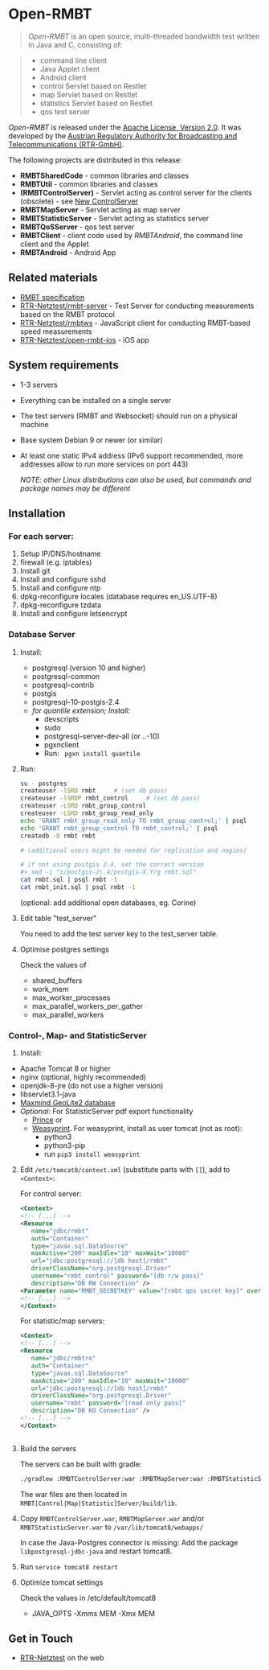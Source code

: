 Open-RMBT
=========

> *Open-RMBT* is an open source, multi-threaded bandwidth test written in Java and
C, consisting of:

> * command line client
> * Java Applet client
> * Android client
> * control Servlet based on Restlet
> * map Servlet based on Restlet
> * statistics Servlet based on Restlet
> * qos test server

*Open-RMBT* is released under the [Apache License, Version 2.0](LICENSE). It was developed
by the [Austrian Regulatory Authority for Broadcasting and Telecommunications (RTR-GmbH)](https://www.rtr.at/).

The following projects are distributed in this release:

- **RMBTSharedCode** - common libraries and classes
- **RMBTUtil** - common libraries and classes
- **(RMBTControlServer)** - Servlet acting as control server for the clients (obsolete) - see [New ControlServer](https://github.com/rtr-nettest/open-rmbt-control)
- **RMBTMapServer** - Servlet acting as map server
- **RMBTStatisticServer** - Servlet acting as statistics server
- **RMBTQoSServer** - qos test server
- **RMBTClient** - client code used by *RMBTAndroid*, the command line client and the Applet
- **RMBTAndroid** - Android App


Related materials
-----------------

* [RMBT specification](https://www.netztest.at/doc/)
* [RTR-Netztest/rmbt-server](https://github.com/rtr-nettest/rmbt-server) - Test Server for conducting measurements based on the RMBT protocol
* [RTR-Netztest/rmbtws](https://github.com/rtr-nettest/rmbtws) - JavaScript client for conducting RMBT-based speed measurements
* [RTR-Netztest/open-rmbt-ios](https://github.com/rtr-nettest/open-rmbt-ios) - iOS app


System requirements
-------------------

* 1-3 servers
* Everything can be installed on a single server
* The test servers (RMBT and Websocket) should run on a physical machine
* Base system Debian 9 or newer (or similar) 
* At least one static IPv4 address (IPv6 support recommended, more addresses allow to run more services on port 443)

  *NOTE: other Linux distributions can also be used, but commands and package names may be different*


Installation 
--------------

### For each server:

1. Setup IP/DNS/hostname
2. firewall (e.g. iptables)
3. Install git
4. Install and configure sshd 
5. Install and configure ntp
6. dpkg-reconfigure locales (database requires en_US.UTF-8)
7. dpkg-reconfigure tzdata
8. Install and configure letsencrypt

### Database Server

1. Install:
    * postgresql (version 10 and higher)
    * postgresql-common
    * postgresql-contrib
    * postgis
    * postgresql-10-postgis-2.4
    * *for quantile extension; Install:*
      * devscripts
      * sudo
      * postgresql-server-dev-all (or ..-10)
      * pgxnclient
      * Run:
        ` pgxn install quantile`

2. Run:

    ```bash
    su - postgres
    createuser -lSRD rmbt     # (set db pass)
    createuser -lSRDP rmbt_control     # (set db pass)
    createuser -LSRD rmbt_group_control
    createuser -LSRD rmbt_group_read_only
    echo 'GRANT rmbt_group_read_only TO rmbt_group_control;' | psql
    echo 'GRANT rmbt_group_control TO rmbt_control;' | psql
    createdb -O rmbt rmbt
 
    # (additional users might be needed for replication and nagios)
    
    # if not using postgis 2.4, set the correct version
    #> sed -i "s/postgis-2\.4/postgis-X.Y/g rmbt.sql"
    cat rmbt.sql | psql rmbt -1
    cat rmbt_init.sql | psql rmbt -1
    ```
    (optional: add additional open databases, eg. Corine)

3. Edit table "test_server"

   You need to add the test server key to the test_server table.
   
4. Optimise postgres settings
   
    Check the values of 
    * shared_buffers
    * work_mem
    * max_worker_processes
    * max_parallel_workers_per_gather
    * max_parallel_workers
    
### Control-,  Map- and StatisticServer

1. Install:
  * Apache Tomcat 8 or higher
  * nginx (optional, highly recommended)
  * openjdk-8-jre (do not use a higher version)
  * libservlet3.1-java
  * [Maxmind GeoLite2 database](https://dev.maxmind.com/geoip/geoip2/geolite2/)
  * _Optional:_ For StatisticServer pdf export functionality
    * [Prince](https://www.princexml.com/) or 
    * [Weasyprint](https://weasyprint.org/). For weasyprint, install as user tomcat (not as root):
        * python3
        * python3-pip
        * run `pip3 install weasyprint`

2. Edit `/etc/tomcat8/context.xml` (substitute parts with `[]`), add to `<Context>`:

   For control server:
    ```xml
    <Context>
    <!-- [...] -->
    <Resource 
       name="jdbc/rmbt" 
       auth="Container"
       type="javax.sql.DataSource"
       maxActive="200" maxIdle="10" maxWait="10000"
       url="jdbc:postgresql://[db host]/rmbt"
       driverClassName="org.postgresql.Driver"
       username="rmbt_control" password="[db r/w pass]"
       description="DB RW Connection" />
    <Parameter name="RMBT_SECRETKEY" value="[rmbt qos secret key]" override="false" />
    <!-- [...] -->
    </Context>
    ```
    For statistic/map servers:
    
    ```xml
    <Context>
    <!-- [...] -->
    <Resource 
       name="jdbc/rmbtro" 
       auth="Container"
       type="javax.sql.DataSource"
       maxActive="200" maxIdle="10" maxWait="10000"
       url="jdbc:postgresql://[db host]/rmbt"
       driverClassName="org.postgresql.Driver"
       username="rmbt" password="[read only pass]"
       description="DB RO Connection" />
    <!-- [...] -->
    </Context>
     
    ```
3. Build the servers
    
    The servers can be built with gradle:
    ```bash
    ./gradlew :RMBTControlServer:war :RMBTMapServer:war :RMBTStatisticServer:war
    ```
    The war files are then located in `RMBT[Control|Map|Statistic]Server/build/lib`.

4. Copy `RMBTControlServer.war`, `RMBTMapServer.war` and/or `RMBTStatisticServer.war` to `/var/lib/tomcat8/webapps/`

    In case the Java-Postgres connector is missing:
    Add the package `libpostgresql-jdbc-java` and restart tomcat8.

5. Run `service tomcat8 restart`

6. Optimize tomcat settings

    Check the values in /etc/default/tomcat8
    * JAVA_OPTS -Xmms MEM -Xmx MEM

Get in Touch
------------

* [RTR-Netztest](https://www.netztest.at) on the web
